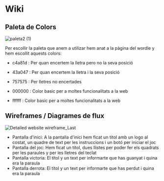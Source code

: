 # Wiki

<h2>Paleta de Colors</h2>

![paleta2 (1)](https://user-images.githubusercontent.com/77339181/195870716-0dbc020c-e838-4fa2-b7e5-c3111f344e58.png)

Per escollir la paleta que anem a utilizar hem anat a la pàgina del wordle y hem escollit aquests colors:

- c4a81d : Per quan encertem la lletra pero no la seva posició

- 43a047 : Per quan encertem la lletra i la seva posició

- 757575 : Per lletres no encertades

- 000000 : Color basic per a moltes funcionalitats a la web

- ffffff : Color basic per a moltes funcionalitats a la web

<h2>Wireframes / Diagrames de flux</h2>


![Detailed website wireframe_Last](https://user-images.githubusercontent.com/77339181/196477552-3d185956-7649-4e06-96c7-b00aebfa9120.png)

- Pantalla d'inici: A la pantalla d'inici hem ficat un titol amb un logo al costat, un quadre de text per les instruccions i un botó per iniciar el joc
- Pantalla del joc: Hem ficat un títol, dues llistes per poder fer els quadrats per les paraules y per les lletres del teclat
- Pantalla victoria: El títol y un text per informarte que has guanyat i quina era la paraula
- Pantalla derrota: El títol y un text per informarte que has perdut i quina era la paraula
